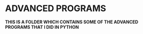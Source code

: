 <h1>ADVANCED PROGRAMS</h1>

**THIS IS A FOLDER WHICH CONTAINS SOME OF THE ADVANCED PROGRAMS THAT I DID IN PYTHON**
